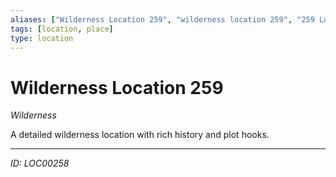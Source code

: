 ```yaml
---
aliases: ["Wilderness Location 259", "wilderness location 259", "259 Location Wilderness"]
tags: [location, place]
type: location
---
```


# Wilderness Location 259

*Wilderness*

A detailed wilderness location with rich history and plot hooks.

---
*ID: LOC00258*